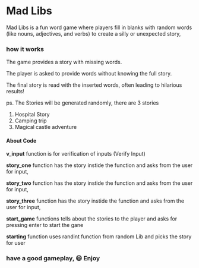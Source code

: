 # Mad Libs

Mad Libs is a fun word game where players fill in blanks with random words (like nouns, adjectives, and verbs) to create a silly or unexpected story,

### how it works
The game provides a story with missing words.

The player is asked to provide words without knowing the full story.

The final story is read with the inserted words, often leading to hilarious results!

ps. The Stories will be generated randomly, there are 3 stories 
1. Hospital Story
2. Camping trip
3. Magical castle adventure

#### About Code

**v_input** function is for verification of inputs (Verify Input)

**story_one** function has the story instide the function and asks from the user for input,

**story_two** function has the story instide the function and asks from the user for input,

**story_three** function has the story instide the function and asks from the user for input,

**start_game** functions tells about the stories to the player and asks for pressing enter to start the gane

**starting** function uses randint function from random Lib and picks the story for user 

### have a good gameplay, :smile:  Enjoy
